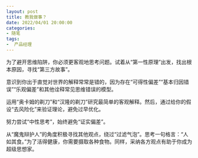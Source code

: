 ```yaml
---
layout: post
title: 教我做事？
date: 2022/04/01 20:00:00
categories:
- 随笔
tags:
-  产品经理
---
```


为了避开思维陷阱，你必须更客观地思考问题。试着从“第一性原理”出发，找出根本原因，寻找“第三方故事”。 

意识到你出于直觉对世界的解释常常是错的，因为存在“可得性偏差”“基本归因错误”“乐观偏差”和其他诠释常见思维错误的模型。 

运用“奥卡姆的剃刀”和“汉隆的剃刀”研究最简单的客观解释。然后，通过给你的假设“去风险化”来验证理论，避免过早优化。 

努力尝试“中性思考”，始终避免“证实偏差”。 

从“魔鬼辩护人”的角度积极寻找其他观点，绕过“过滤气泡”。思考一句格言：“人如其食。”为了活得健康，你需要摄取各种食物。同样，采纳各方观点有助于你成为超级思想家。
